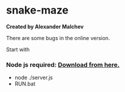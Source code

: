 # snake-maze

<b>Created by Alexander Malchev</b>
<p>There are some bugs in the online version.</p>
<p>Start with</p>

<h3>Node js required: <a href="https://nodejs.org/en/">Download from here.</a></h3>

<ul>
    <li>node ./server.js</li>
    <li>RUN.bat</li>
</ul>